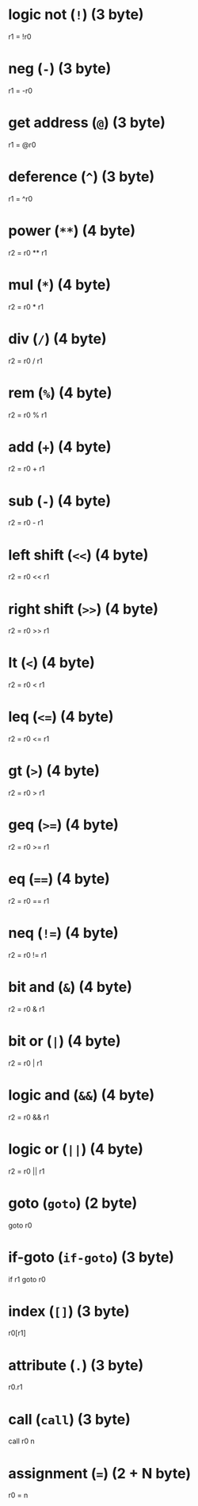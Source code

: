 # logic not (`!`) (3 byte)
r1 = !r0
# neg (`-`) (3 byte)
r1 = -r0
# get address (`@`) (3 byte)
r1 = @r0
# deference (`^`) (3 byte)
r1 = ^r0
# power (`**`) (4 byte)
r2 = r0 ** r1
# mul (`*`) (4 byte)
r2 = r0 * r1
# div (`/`) (4 byte)
r2 = r0 / r1
# rem (`%`) (4 byte)
r2 = r0 % r1
# add (`+`) (4 byte)
r2 = r0 + r1
# sub (`-`) (4 byte)
r2 = r0 - r1
# left shift (`<<`) (4 byte)
r2 = r0 << r1
# right shift (`>>`) (4 byte)
r2 = r0 >> r1
# lt (`<`) (4 byte)
r2 = r0 < r1
# leq (`<=`) (4 byte)
r2 = r0 <= r1
# gt (`>`) (4 byte)
r2 = r0 > r1
# geq (`>=`) (4 byte)
r2 = r0 >= r1
# eq (`==`) (4 byte)
r2 = r0 == r1
# neq (`!=`) (4 byte)
r2 = r0 != r1
# bit and (`&`) (4 byte)
r2 = r0 & r1
# bit or (`|`) (4 byte)
r2 = r0 | r1
# logic and (`&&`) (4 byte)
r2 = r0 && r1
# logic or (`||`) (4 byte)
r2 = r0 || r1
# goto (`goto`) (2 byte)
goto r0
# if-goto (`if-goto`) (3 byte)
if r1 goto r0
# index (`[]`) (3 byte)
r0[r1]
# attribute (`.`) (3 byte)
r0.r1
# call (`call`) (3 byte)
call r0 n
# assignment (`=`) (2 + N byte)
r0 = n